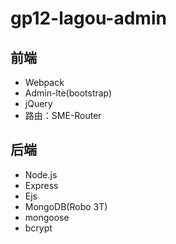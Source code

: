 # gp12-lagou-admin
## 前端
- Webpack
- Admin-lte(bootstrap)
- jQuery
- 路由：SME-Router

## 后端
- Node.js
- Express
- Ejs
- MongoDB(Robo 3T)
- mongoose
- bcrypt